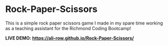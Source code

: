 # Rock-Paper-Scissors
This is a simple rock paper scissors game I made in my spare time working as a teaching assistant for the Richmond Coding Bootcamp!

**LIVE DEMO: https://ali-row.github.io/Rock-Paper-Scissors/**
